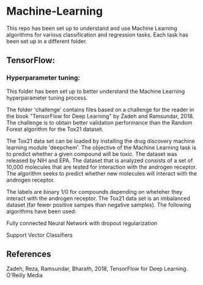 # Machine-Learning

This repo has been set up to understand and use Machine Learning algorithms for various classification and regression tasks. Each task has been set up in a different folder.


## TensorFlow:

### Hyperparameter tuning:

This folder has been set up to better understand the Machine Learning hyperparameter tuning process.

The folder 'challenge' contains files based on a challenge for the reader in the book "TensorFlow for Deep Learning" by Zadeh and Ramsundar, 2018. The challenge is to obtain better validation performance than the Random Forest algorithm for the Tox21 dataset.

The Tox21 data set can be loaded by installing the drug discovery machine learning module 'deepchem'. The objective of the Machine Learning task is to predict whether a given compound will be toxic. The dataset was released by NIH and EPA. The dataset that is analyzed consists of a set of 10,000 molecules that are tested for interaction with the androgen receptor. The algorithm seeks to predict whether new molecules will interact with the androgen receptor.

The labels are binary 1/0 for compounds depending on wheteher they interact with the androgen receptor. The Tox21 data set is an imbalanced dataset (far fewer positive sampes than negative samples). The following algorithms have been used:

Fully connected Neural Network with dropout regularization

Support Vector Classifiers



## References

Zadeh, Reza, Ramsundar, Bharath, 2018, TensorFlow for Deep Learning. O'Reilly Media
